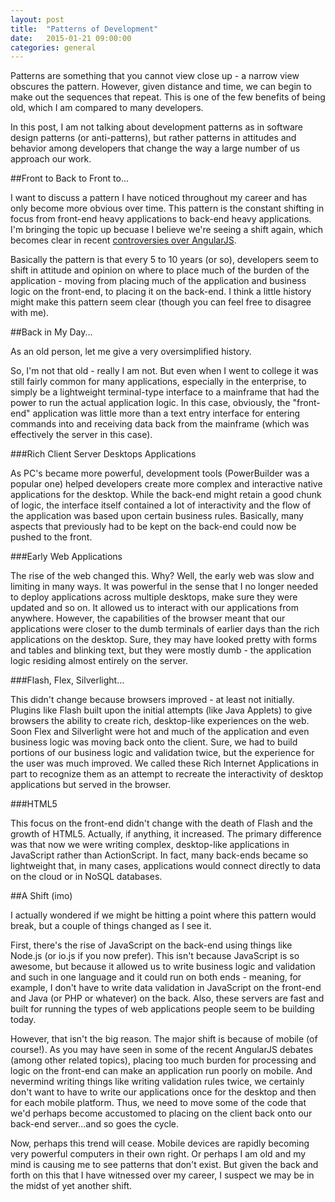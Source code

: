 ```yaml
---
layout: post
title:  "Patterns of Development"
date:   2015-01-21 09:00:00
categories: general
---
```


Patterns are something that you cannot view close up - a narrow view obscures the pattern. However, given distance and time, we can begin to make out the sequences that repeat. This is one of the few benefits of being old, which I am compared to many developers.

In this post, I am not talking about development patterns as in software design patterns (or anti-patterns), but rather patterns in attitudes and behavior among developers that change the way a large number of us approach our work.<!--more-->

##Front to Back to Front to...

I want to discuss a pattern I have noticed throughout my career and has only become more obvious over time. This pattern is the constant shifting in focus from front-end heavy applications to back-end heavy applications. I'm bringing the topic up becuase I believe we're seeing a shift again, which becomes clear in recent [controversies over AngularJS](http://www.quirksmode.org/blog/archives/2015/01/the_problem_wit.html).

Basically the pattern is that every 5 to 10 years (or so), developers seem to shift in attitude and opinion on where to place much of the burden of the application - moving from placing much of the application and business logic on the front-end, to placing it on the back-end. I think a little history might make this pattern seem clear (though you can feel free to disagree with me).

##Back in My Day...

As an old person, let me give a very oversimplified history.

So, I'm not that old - really I am not. But even when I went to college it was still fairly common for many applications, especially in the enterprise, to simply be a lightweight terminal-type interface to a mainframe that had the power to run the actual application logic. In this case, obviously, the "front-end" application was little more than a text entry interface for entering commands into and receiving data back from the mainframe (which was effectively the server in this case).

###Rich Client Server Desktops Applications

As PC's became more powerful, development tools (PowerBuilder was a popular one) helped developers create more complex and interactive native applications for the desktop. While the back-end might retain a good chunk of logic, the interface itself contained a lot of interactivity and the flow of the application was based upon certain business rules. Basically, many aspects that previously had to be kept on the back-end could now be pushed to the front.

###Early Web Applications

The rise of the web changed this. Why? Well, the early web was slow and limiting in many ways. It was powerful in the sense that I no longer needed to deploy applications across multiple desktops, make sure they were updated and so on. It allowed us to interact with our applications from anywhere. However, the capabilities of the browser meant that our applications were closer to the dumb terminals of earlier days than the rich applications on the desktop. Sure, they may have looked pretty with forms and tables and blinking text, but they were mostly dumb - the application logic residing almost entirely on the server.

###Flash, Flex, Silverlight...

This didn't change because browsers improved - at least not initially. Plugins like Flash built upon the initial attempts (like Java Applets) to give browsers the ability to create rich, desktop-like experiences on the web. Soon Flex and Silverlight were hot and much of the application and even business logic was moving back onto the client. Sure, we had to build portions of our business logic and validation twice, but the experience for the user was much improved. We called these Rich Internet Applications in part to recognize them as an attempt to recreate the interactivity of desktop applications but served in the browser.

###HTML5

This focus on the front-end didn't change with the death of Flash and the growth of HTML5. Actually, if anything, it increased. The primary difference was that now we were writing complex, desktop-like applications in JavaScript rather than ActionScript. In fact, many back-ends became so lightweight that, in many cases, applications would connect directly to data on the cloud or in NoSQL databases.

##A Shift (imo)

I actually wondered if we might be hitting a point where this pattern would break, but a couple of things changed as I see it.

First, there's the rise of JavaScript on the back-end using things like Node.js (or io.js if you now prefer). This isn't because JavaScript is so awesome, but because it allowed us to write business logic and validation and such in one language and it could run on both ends - meaning, for example, I don't have to write data validation in JavaScript on the front-end and Java (or PHP or whatever) on the back. Also, these servers are fast and built for running the types of web applications people seem to be building today.

However, that isn't the big reason. The major shift is because of mobile (of course!). As you may have seen in some of the recent AngularJS debates (among other related topics), placing too much burden for processing and logic on the front-end can make an application run poorly on mobile. And nevermind writing things like writing validation rules twice, we certainly don't want to have to write our applications once for the desktop and then for each mobile platform. Thus, we need to move some of the code that we'd perhaps become accustomed to placing on the client back onto our back-end server...and so goes the cycle.

Now, perhaps this trend will cease. Mobile devices are rapidly becoming very powerful computers in their own right. Or perhaps I am old and my mind is causing me to see patterns that don't exist. But given the back and forth on this that I have witnessed over my career, I suspect we may be in the midst of yet another shift.
